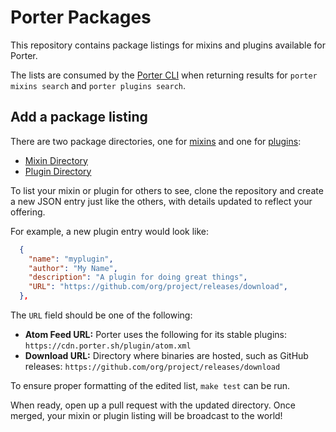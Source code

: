 # Porter Packages

This repository contains package listings for mixins and plugins available for Porter.

The lists are consumed by the [Porter CLI](https://porter.sh/install)
when returning results for `porter mixins search` and `porter plugins search`.

## Add a package listing

There are two package directories, one for [mixins](https://porter.sh/mixins) and
one for [plugins](https://porter.sh/plugins):

* [Mixin Directory](https://github.com/deislabs/porter-packages/blob/main/mixins/index.json)
* [Plugin Directory](https://github.com/deislabs/porter-packages/blob/main/plugins/index.json)

To list your mixin or plugin for others to see, clone the repository and create
a new JSON entry just like the others, with details updated to reflect your offering.

For example, a new plugin entry would look like:

```json
  {
    "name": "myplugin",
    "author": "My Name",
    "description": "A plugin for doing great things",
    "URL": "https://github.com/org/project/releases/download",
  },
```

The `URL` field should be one of the following:

* **Atom Feed URL:** Porter uses the following for its stable plugins: `https://cdn.porter.sh/plugin/atom.xml`
* **Download URL:** Directory where binaries are hosted, such as GitHub releases: `https://github.com/org/project/releases/download`

To ensure proper formatting of the edited list, `make test` can be run.

When ready, open up a pull request with the updated directory.  Once merged,
your mixin or plugin listing will be broadcast to the world!